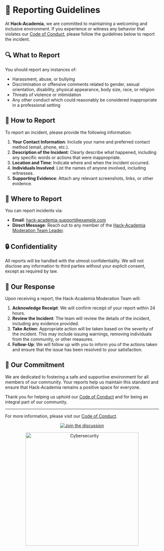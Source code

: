 # 📢 Reporting Guidelines

At **Hack-Academia**, we are committed to maintaining a welcoming and inclusive environment. If you experience or witness any behavior that violates our [Code of Conduct](https://github.com/Hunterdii/Hack-Academia/blob/main/CODE_OF_CONDUCT.md), please follow the guidelines below to report the incident.

## 🔍 What to Report

You should report any instances of:
- Harassment, abuse, or bullying
- Discrimination or offensive comments related to gender, sexual orientation, disability, physical appearance, body size, race, or religion
- Threats of violence or intimidation
- Any other conduct which could reasonably be considered inappropriate in a professional setting

## 📝 How to Report

To report an incident, please provide the following information:

1. **Your Contact Information**: Include your name and preferred contact method (email, phone, etc.).
2. **Description of the Incident**: Clearly describe what happened, including any specific words or actions that were inappropriate.
3. **Location and Time**: Indicate where and when the incident occurred.
4. **Individuals Involved**: List the names of anyone involved, including witnesses.
5. **Supporting Evidence**: Attach any relevant screenshots, links, or other evidence.

## 📧 Where to Report

You can report incidents via:

- **Email**: [hack-academia-support@example.com](mailto:huntermojedra@gmail.com)
- **Direct Message**: Reach out to any member of the [Hack-Academia Moderation Team Leader](https://www.linkedin.com/in/het-patel-8b110525a/).

## 🔒 Confidentiality

All reports will be handled with the utmost confidentiality. We will not disclose any information to third parties without your explicit consent, except as required by law.

## 🚀 Our Response

Upon receiving a report, the Hack-Academia Moderation Team will:

1. **Acknowledge Receipt**: We will confirm receipt of your report within 24 hours.
2. **Review the Incident**: The team will review the details of the incident, including any evidence provided.
3. **Take Action**: Appropriate action will be taken based on the severity of the incident. This may include issuing warnings, removing individuals from the community, or other measures.
4. **Follow-Up**: We will follow up with you to inform you of the actions taken and ensure that the issue has been resolved to your satisfaction.

## 🤝 Our Commitment

We are dedicated to fostering a safe and supportive environment for all members of our community. Your reports help us maintain this standard and ensure that Hack-Academia remains a positive space for everyone.

Thank you for helping us uphold our [Code of Conduct](https://github.com/Hunterdii/Hack-Academia/blob/main/CODE_OF_CONDUCT.md) and for being an integral part of our community.

---

For more information, please visit our [Code of Conduct](https://github.com/Hunterdii/Hack-Academia/blob/main/CODE_OF_CONDUCT.md).
<div align="center">
  
[![Join the discussion](https://img.shields.io/badge/Join-Discussion-blue)](https://github.com/Hunterdii/Hack-Academia/discussions)
</div>
<p align="center">
  <img src="https://images.unsplash.com/photo-1519575706483-221027bfbb31?q=80&w=2071&auto=format&fit=crop&ixlib=rb-4.0.3&ixid=M3wxMjA3fDB8MHxwaG90by1wYWdlfHx8fGVufDB8fHx8fA%3D%3D" alt="Cybersecurity" width="370" />
</p>


